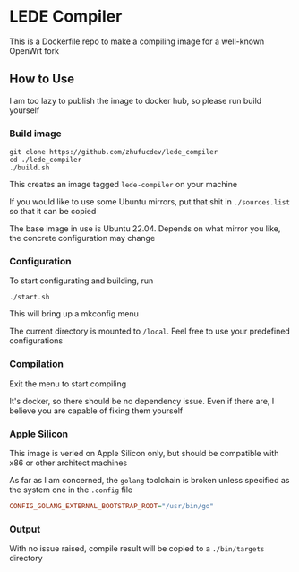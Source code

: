 # LEDE Compiler

This is a Dockerfile repo to make a compiling image
for a well-known OpenWrt fork

## How to Use

I am too lazy to publish the image to docker hub, so
please run build yourself

### Build image

```shell
git clone https://github.com/zhufucdev/lede_compiler
cd ./lede_compiler
./build.sh
```
This creates an image tagged `lede-compiler` on your machine

If you would like to use some Ubuntu mirrors, put that shit in `./sources.list`
so that it can be copied

The base image in use is Ubuntu 22.04. Depends on what mirror
you like, the concrete configuration may change

### Configuration

To start configurating and building, run

```shell
./start.sh
```

This will bring up a mkconfig menu

The current directory is mounted to `/local`.
Feel free to use your predefined configurations

### Compilation

Exit the menu to start compiling

It's docker, so there should be no dependency issue. 
Even if there are, I believe you are capable of fixing them yourself

### Apple Silicon

This image is veried on Apple Silicon only, but should be
compatible with x86 or other architect machines

As far as I am concerned, the `golang` toolchain is broken
unless specified as the system one in the `.config` file
```ini
CONFIG_GOLANG_EXTERNAL_BOOTSTRAP_ROOT="/usr/bin/go"
```

### Output

With no issue raised, compile result will be copied to a
`./bin/targets` directory